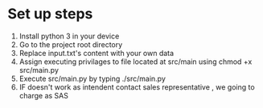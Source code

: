 # Set up steps

1. Install python 3 in your device 
2. Go to the project root directory
3. Replace input.txt's content with your own data
4. Assign executing privilages to file located at src/main using chmod +x src/main.py 
5. Execute src/main.py by typing ./src/main.py
6. IF doesn't work as intendent contact sales representative , we going to charge as SAS


